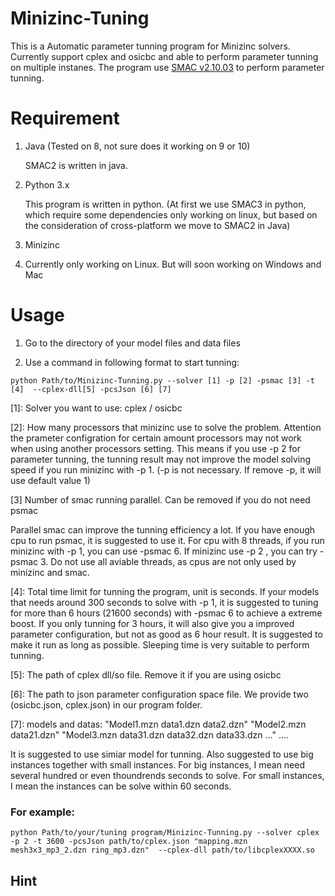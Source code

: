 # Minizinc-Tuning

This is a Automatic parameter tunning program for Minizinc solvers. Currently support cplex and osicbc and able to perform parameter tunning on multiple instanes. The program use [SMAC v2.10.03](http://www.cs.ubc.ca/labs/beta/Projects/SMAC/) to perform parameter tunning.


# Requirement

1. Java (Tested on 8, not sure does it working on 9 or 10)

   SMAC2 is written in java.
   
2. Python 3.x

   This program is written in python. (At first we use SMAC3 in python, which require some dependencies only working on linux, but based on the consideration of cross-platform we move to SMAC2 in Java)

3. Minizinc
   
4. Currently only working on Linux. But will soon working on Windows and Mac

# Usage

1. Go to the directory of your model files and data files

2. Use a command in following format to start tunning:

```
python Path/to/Minizinc-Tunning.py --solver [1] -p [2] -psmac [3] -t [4]  --cplex-dll[5] -pcsJson [6] [7]
```
\[1]: Solver you want to use: cplex / osicbc

\[2]: How many processors that minizinc use to solve the problem. Attention the prameter configration for certain amount processors may not work when using another processors setting. This means if you use -p 2 for parameter tunning, the tunning result may not improve the model solving speed if you run minizinc with -p 1. (-p is not necessary. If remove -p, it will use default value 1)

\[3] Number of smac running parallel. Can be removed if you do not need psmac

Parallel smac can improve the tunning efficiency a lot. If you have enough cpu to run psmac, it is suggested to use it. For cpu with 8 threads, if you run minizinc with -p 1, you can use -psmac 6. If minizinc use -p 2 , you can try -psmac 3. Do not use all aviable threads, as cpus are not only used by minizinc and smac. 

\[4]: Total time limit for tunning the program, unit is seconds. If your models that needs around 300 seconds to solve with -p 1, it is suggested to tuning for more than 6 hours (21600 seconds) with -psmac 6 to achieve a extreme boost. If you only tunning for 3 hours, it will also give you a improved parameter configuration, but not as good as 6 hour result. It is suggested to make it run as long as possible. Sleeping time is very suitable to perform tunning.

\[5]: The path of cplex dll/so file. Remove it if you are using osicbc

\[6]: The path to json parameter configuration space file. We provide two (osicbc.json, cplex.json) in our program folder.

\[7]: models and datas: "Model1.mzn data1.dzn data2.dzn" "Model2.mzn data21.dzn" "Model3.mzn data31.dzn data32.dzn data33.dzn ..." ....

It is suggested to use simiar model for tunning. Also suggested to use big instances together with small instances. For big instances, I mean need several hundred or even thoundrends seconds to solve. For small instances, I mean the instances can be solve within 60 seconds.

### For example:
```
python Path/to/your/tuning program/Minizinc-Tunning.py --solver cplex -p 2 -t 3600 -pcsJson path/to/cplex.json "mapping.mzn mesh3x3_mp3_2.dzn ring_mp3.dzn"  --cplex-dll path/to/libcplexXXXX.so
```
## Hint

